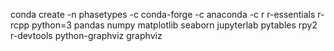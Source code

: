 
conda create -n phasetypes -c conda-forge -c anaconda -c r r-essentials r-rcpp python=3 pandas numpy matplotlib seaborn jupyterlab pytables rpy2 r-devtools python-graphviz graphviz
